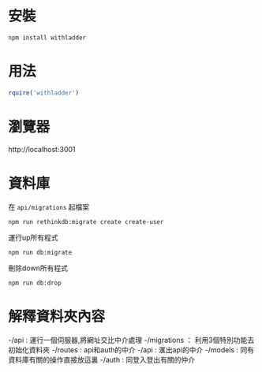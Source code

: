 # 安裝

```
npm install withladder
```

# 用法

```js
rquire('withladder')
```

# 瀏覽器

http://localhost:3001

# 資料庫

在 `api/migrations` 起檔案

```
npm run rethinkdb:migrate create create-user
```

運行up所有程式

```
npm run db:migrate
```

刪除down所有程式

```
npm run db:drop
```

# 解釋資料夾內容

-/api : 運行一個伺服器,將網址交比中介處理
  -/migrations ： 利用3個特別功能去初始化資料夾
  -/routes : api和auth的中介
    -/api : 滙出api的中介
      -/models : 同有資料庫有關的操作直接放這裏
    -/auth : 同登入登出有關的仲介 
 